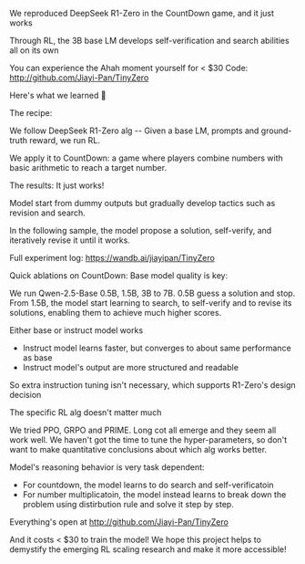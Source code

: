We reproduced DeepSeek R1-Zero in the CountDown game, and it just works

Through RL, the 3B base LM develops self-verification and search abilities all on its own

You can experience the Ahah moment yourself for < $30
Code: http://github.com/Jiayi-Pan/TinyZero

Here's what we learned 🧵

The recipe:

We follow DeepSeek R1-Zero alg -- Given a base LM, prompts and ground-truth reward, we run RL.

We apply it to CountDown: a game where players combine numbers with basic arithmetic to reach a target number.

The results: It just works!

Model start from dummy outputs but gradually develop tactics such as revision and search.

In the following sample, the model propose a solution, self-verify, and iteratively revise it until it works.

Full experiment log: https://wandb.ai/jiayipan/TinyZero

Quick ablations on CountDown:
Base model quality is key:

We run Qwen-2.5-Base 0.5B, 1.5B, 3B to 7B. 0.5B guess a solution and stop. From 1.5B, the model start learning to search, to self-verify and to revise its solutions, enabling them to achieve much higher scores.

Either base or instruct model works

- Instruct model learns faster, but converges to about same performance as base
- Instruct model's output are more structured and readable

So extra instruction tuning isn't necessary, which supports R1-Zero's design decision

The specific RL alg doesn't matter much

We tried PPO, GRPO and PRIME. Long cot all emerge and they seem all work well. We haven't got the time to tune the hyper-parameters, so don't want to make quantitative conclusions about which alg works better.

Model's reasoning behavior is very task dependent:

- For countdown, the model learns to do search and self-verificatoin
- For number multiplicatoin, the model instead learns to break down the problem using distirbution rule and solve it step by step.

Everything's open at http://github.com/Jiayi-Pan/TinyZero

And it costs < $30 to train the model! We hope this project helps to demystify the emerging RL scaling research and make it more accessible!
